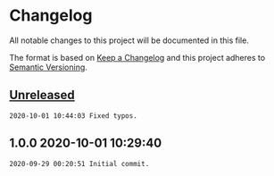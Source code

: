 # Changelog

All notable changes to this project will be documented in this file.

The format is based on [Keep a Changelog](http://keepachangelog.com/en/1.0.0/)
and this project adheres to [Semantic Versioning](http://semver.org/spec/v2.0.0.html).

## [Unreleased]

```
2020-10-01 10:44:03 Fixed typos.
```

## 1.0.0 2020-10-01 10:29:40

```
2020-09-29 00:20:51 Initial commit.
```

[Unreleased]: https://github.com/xyzzy/scripted-svg/compare/v1.0.0...HEAD
